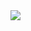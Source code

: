 
<img src="https://github.com/ItsHimReally/RedPlanet-Game/blob/main/konashenkov_pizdit_chyo-to.gif" />
